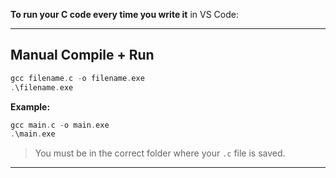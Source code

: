 **To run your C code every time you write it** in VS Code:

---

## Manual Compile + Run


```c
gcc filename.c -o filename.exe
.\filename.exe
```

**Example:**

```c
gcc main.c -o main.exe
.\main.exe
```

> You must be in the correct folder where your `.c` file is saved.

---

